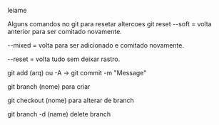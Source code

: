 leiame

Alguns comandos no git para resetar altercoes
git reset 
--soft = volta anterior para ser comitado novamente.

--mixed = volta para ser adicionado e comitado novamente.

--reset = volta tudo sem deixar rastro.

git add (arq) ou -A -> git commit -m "Message"

git branch (nome) para criar

git checkout (nome) para alterar de branch

git branch -d (name) delete branch

